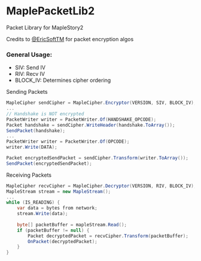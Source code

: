 MaplePacketLib2
===============
Packet Library for MapleStory2

Credits to [@EricSoftTM](https://github.com/EricSoftTM) for packet encryption algos

### General Usage:
- SIV: Send IV
- RIV: Recv IV
- BLOCK_IV: Determines cipher ordering

Sending Packets
```C#
MapleCipher sendCipher = MapleCipher.Encryptor(VERSION, SIV, BLOCK_IV);
...
// Handshake is NOT encrypted
PacketWriter writer = PacketWriter.Of(HANDSHAKE_OPCODE);
Packet handshake = sendCipher.WriteHeader(handshake.ToArray());
SendPacket(handshake);
...
PacketWriter writer = PacketWriter.Of(OPCODE);
writer.Write(DATA);

Packet encryptedSendPacket = sendCipher.Transform(writer.ToArray());
SendPacket(encryptedSendPacket);
```

Receiving Packets
```C#
MapleCipher recvCipher = MapleCipher.Decryptor(VERSION, RIV, BLOCK_IV);
MapleStream stream = new MapleStream();
...
while (IS_READING) {
    var data = bytes from network;
    stream.Write(data);
    
    byte[] packetBuffer = mapleStream.Read();
    if (packetBuffer != null) {
        Packet decryptedPacket = recvCipher.Transform(packetBuffer);
        OnPacket(decryptedPacket);
    }
}
```
